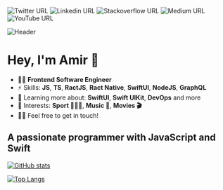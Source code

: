 
![Twitter URL](https://img.shields.io/twitter/url?color=%2300acee&label=Amir%20Diafi&logo=twitter&style=for-the-badge&url=https%3A%2F%2Ftwitter.com%2Fdiafi_amir)
![Linkedin URL](https://img.shields.io/twitter/url?color=%230077b5&label=Amir%20Diafi&logo=linkedin&logoColor=%230077b5&style=for-the-badge&url=https%3A%2F%2Fwww.linkedin.com%2Fin%2Famirdiafi%2F)
![Stackoverflow URL](https://img.shields.io/twitter/url?color=%23F48024&label=Amir%20Diafi&logo=stackoverflow&logoColor=%23&style=for-the-badge&url=https%3A%2F%2Fstackoverflow.com%2Fusers%2F13407063%2Famir)
![Medium URL](https://img.shields.io/twitter/url?color=%2300ab6c&label=Amir%20Diafi&logo=medium&logoColor=%2300ab6c&style=for-the-badge&url=https%3A%2F%2Famirdiafi.medium.com%2F)
![YouTube URL](https://img.shields.io/twitter/url?color=%23ff0000&label=Amir%20Diafi&logo=youtube&logoColor=%23ff0000&style=for-the-badge&url=https%3A%2F%2Fwww.youtube.com%2Fchannel%2FUCgbqyUzyD2IfqYoc0RcS2MA)

![Header](https://user-images.githubusercontent.com/59441376/209724474-9a317769-bf57-4ea5-9558-8a14b670ad73.png)

# Hey, I'm Amir 👋

- 👨‍💻 **Frontend Software Engineer**
- ⚡ Skills: **JS**, **TS**, **RactJS**, **Ract Native**, **SwiftUI**, **NodeJS**, **GraphQL**
- 🌱 Learning more about: **SwiftUI**, **Swift UIKit**, **DevOps** and more
- 💜 Interests: **Sport 🤾🏻‍♂️**, **Music 🎵**, **Movies 🎬**
- 👋🏻 Feel free to get in touch!

## A passionate programmer with JavaScript and Swift

[![GitHub stats](https://github-readme-stats.vercel.app/api?username=AmirDiafi&layout=compact&disable_animations=false&theme=midnight-purple&show_icons=true)](https://github.com/AmirDiafi/github-readme-stats&tab=repositories)

[![Top Langs](https://github-readme-stats.vercel.app/api/top-langs/?username=AmirDiafi&layout=compact&disable_animations=false&theme=midnight-purple&show_icons=true)](https://github.com/AmirDiafi/github-readme-stats)

